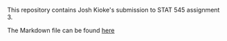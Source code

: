 This repository contains Josh Kioke's submission to STAT 545 assignment 3.

The Markdown file can be found [here](https://github.com/STAT545-UBC-students/hw03-jkioke/edit/master/README.md)

